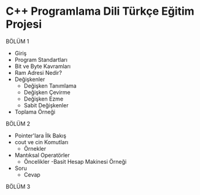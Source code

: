 # C++ Programlama Dili Türkçe Eğitim Projesi

BÖLÜM 1
- Giriş
- Program Standartları
- Bit ve Byte Kavramları
- Ram Adresi Nedir?
- Değişkenler
  - Değişken Tanımlama
  - Değişken Çevirme
  - Değişken Ezme
  - Sabit Değişkenler
- Toplama Örneği

BÖLÜM 2
- Pointer'lara İlk Bakış
- cout ve cin Komutları
  - Örnekler
- Mantıksal Operatörler
  - Öncelikler
-Basit Hesap Makinesi Örneği
- Soru
  - Cevap
 
 BÖLÜM 3
